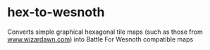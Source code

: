 hex-to-wesnoth
==============

Converts simple graphical hexagonal tile maps (such as those from www.wizardawn.com) into Battle For Wesnoth compatible maps
